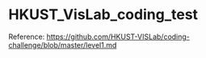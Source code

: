 # HKUST_VisLab_coding_test
Reference: https://github.com/HKUST-VISLab/coding-challenge/blob/master/level1.md
